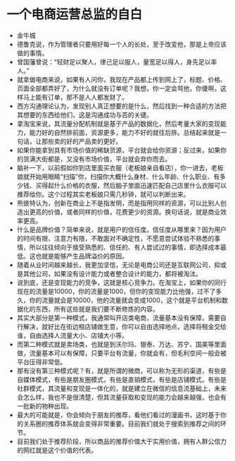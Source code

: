 # 一个电商运营总监的自白
- 金牛城
- 德鲁克说，作为管理者只要用好每一个人的长处，至于改变他，那是上帝应该做的事情。
- 曾国藩曾说：“轻财足以聚人，律己足以服人，量宽足以得人，身先足以率人。”
- 就拿做电商来说，如果有人问你，我现在产品都上传到网上了，标题、价格、页面全部都弄好了，为什么就没有订单呢？我想，你一定会骂他，你傻啊，这样马上能有订单，那不是人人都发财了。
- 西方沟通理论认为，发现别人真正想要的是什么，然后找到一种合适的方法把其想要的东西给他们，这是沟通成功与否的关键。
- 拿淘宝来说，其流量分配机制就是基于产品的数据化，然后考量大家的变现能力，能力好的自然排前面，资源更多，能力不好的就往后排。总结起来就是一句话，让那些卖的好的产品卖的更好。
- 如果你能拿到具有市场价值的稀缺货源，平台就会给你资源；反过来，如果你的货满大街都是，又没有市场价值，平台就会弃你而去。
- 脑补一下，以前假如你到店里面买衣服（老板娘亲自看店），你一进去，老板娘就开始用眼睛“扫描”你，扫描你大概什么身材、什么年龄、什么职业、有多少钱、买得起什么价格的衣服，然后脑子里面迅速匹配自己店里什么衣服可以推荐给你。这个过程其实老板娘只需几秒钟，就可以判断出来。
- 熊彼特认为，创新在商业上不是指发明，而是指用同样的资源，可以比别人创造出更高的价值，或者同样的价值，花费更少的资源。换句话说，就是商业效率更高。
- 什么是品牌价值？简单来说，就是用户的信任度。信任度从哪里来？因为用户的时间有限、注意力有限，不敢面对不确定性，不愿意尝试体验不熟悉的事情，所以往往倾向于接受熟悉的、信任的、有人尝试过的事情，即选择成本最低。这也就是能够产生品牌溢价的原因。
- 随着从业时间越来越长，我更加坚信，无论是电商公司还是互联网公司，抑或是其他公司，如果没有设计能力或者整合设计的能力，都将被淘汰。
- 说到底，还是变现能力的竞争，这就是核心竞争力。在淘宝上，如果你的同行现在的流量是10000，你的流量是1000，但你的变现能力比他强，过不了多久，你的流量就会是10000，他的流量就会变成1000，这个就是平台机制和数据化的东西，所有这些就是我们要不断修炼的内容。
- 其实大部分是第一种模式，我通常叫开店类电商，流量基本没有保障，需要自行解决，就好比在街边租店铺做生意，你可以自由选择地点，选择将租金交给谁，自由选择人流量大小、店铺大小等。
- 而第二种模式就是卖场类，也就是到沃尔玛、银泰、万达、苏宁、国美等里面做，流量基本可以有保障，只要平台有流量，你就会有，但毛利空间一般会被平台压得非常低。
- 那有没有第三种模式呢？有，就是所谓的微商，可以称为无形的渠道，有些是自媒体模式，有些是朋友圈模式，有些是直销模式，有些是店铺模式，有些是社群模式，其流量和变现是一体化的，就是建立在微信的信息流基础上，未来会怎么样，我也不是很清楚，但其流量获取和变现的能力会越来越强，也会有一批新的物种出现。
- 最大的可能就是，你会倾向于朋友的推荐，看他们看过的漫画书，这时基于你的关系圈的推荐体系就会变得非常重要。目前我们就处于搜索到推荐之间的环节。
- 目前我们处于推荐阶段，所以商品的推荐价值大于实用价值，拥有人群公信力的网红就是这个价值的代表。
